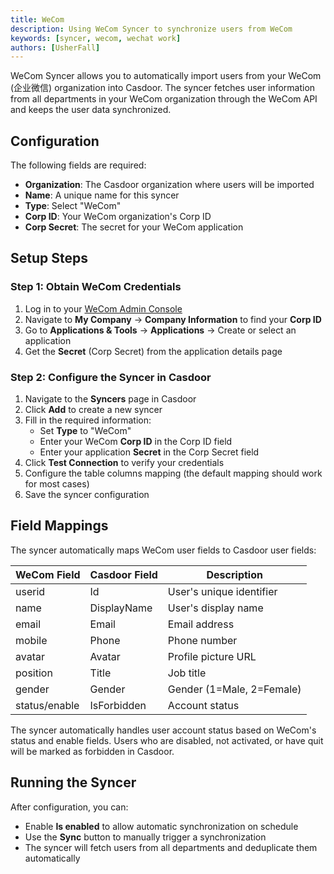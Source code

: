 ```yaml
---
title: WeCom
description: Using WeCom Syncer to synchronize users from WeCom
keywords: [syncer, wecom, wechat work]
authors: [UsherFall]
---
```


WeCom Syncer allows you to automatically import users from your WeCom (企业微信) organization into Casdoor. The syncer fetches user information from all departments in your WeCom organization through the WeCom API and keeps the user data synchronized.

## Configuration

The following fields are required:

- **Organization**: The Casdoor organization where users will be imported
- **Name**: A unique name for this syncer
- **Type**: Select "WeCom"
- **Corp ID**: Your WeCom organization's Corp ID
- **Corp Secret**: The secret for your WeCom application

## Setup Steps

### Step 1: Obtain WeCom Credentials

1. Log in to your [WeCom Admin Console](https://work.weixin.qq.com/)
2. Navigate to **My Company** → **Company Information** to find your **Corp ID**
3. Go to **Applications & Tools** → **Applications** → Create or select an application
4. Get the **Secret** (Corp Secret) from the application details page

### Step 2: Configure the Syncer in Casdoor

1. Navigate to the **Syncers** page in Casdoor
2. Click **Add** to create a new syncer
3. Fill in the required information:
   - Set **Type** to "WeCom"
   - Enter your WeCom **Corp ID** in the Corp ID field
   - Enter your application **Secret** in the Corp Secret field
4. Click **Test Connection** to verify your credentials
5. Configure the table columns mapping (the default mapping should work for most cases)
6. Save the syncer configuration

## Field Mappings

The syncer automatically maps WeCom user fields to Casdoor user fields:

| WeCom Field | Casdoor Field | Description |
|-------------|---------------|-------------|
| userid | Id | User's unique identifier |
| name | DisplayName | User's display name |
| email | Email | Email address |
| mobile | Phone | Phone number |
| avatar | Avatar | Profile picture URL |
| position | Title | Job title |
| gender | Gender | Gender (1=Male, 2=Female) |
| status/enable | IsForbidden | Account status |

The syncer automatically handles user account status based on WeCom's status and enable fields. Users who are disabled, not activated, or have quit will be marked as forbidden in Casdoor.

## Running the Syncer

After configuration, you can:

- Enable **Is enabled** to allow automatic synchronization on schedule
- Use the **Sync** button to manually trigger a synchronization
- The syncer will fetch users from all departments and deduplicate them automatically
